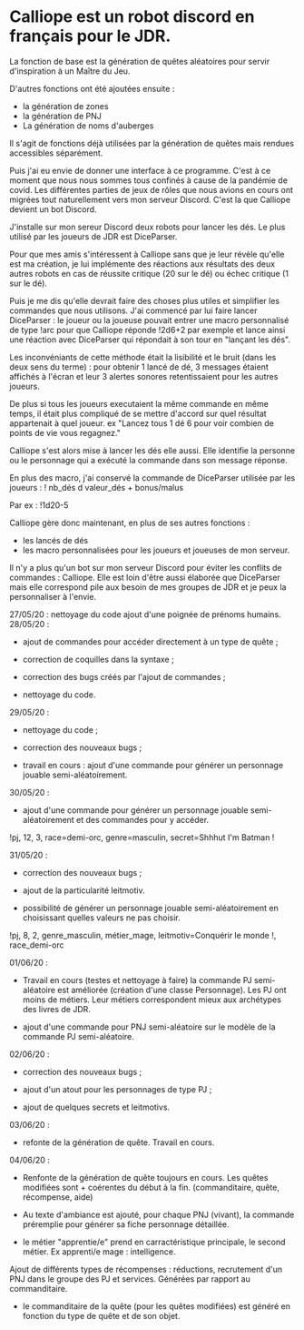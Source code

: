 # Calliope est un robot discord en français pour le JDR.

La fonction de base est la génération de quêtes aléatoires pour servir d'inspiration à un Maître du Jeu.

D'autres fonctions ont été ajoutées ensuite :
  - la génération de zones
  - la génération de PNJ
  - La génération de noms d'auberges

Il s'agit de fonctions déjà utilisées par la génération de quêtes mais rendues accessibles séparément.

Puis j'ai eu envie de donner une interface à ce programme. C'est à ce moment que nous nous sommes tous confinés à cause de la pandémie de covid. Les différentes parties de jeux de rôles que nous avions en cours ont migrées tout naturellement vers mon serveur Discord. C'est la que Calliope devient un bot Discord. 

J'installe sur mon sereur Discord deux robots pour lancer les dés. Le plus utilisé par les joueurs de JDR est DiceParser.

Pour que mes amis s'intéressent à Calliope sans que je leur révèle qu'elle est ma création, je lui implémente des réactions aux résultats des deux autres robots en cas de réussite critique (20 sur le dé) ou échec critique (1 sur le dé). 

Puis je me dis qu'elle devrait faire des choses plus utiles et simplifier les commandes que nous utilisons. J'ai commencé par lui faire lancer DiceParser : le joueur ou la joueuse pouvait entrer une macro personnalisé de type !arc pour que Calliope réponde !2d6+2 par exemple et lance ainsi une réaction avec DiceParser qui répondait à son tour en "lançant les dés".

Les inconvéniants de cette méthode était la lisibilité et le bruit (dans les deux sens du terme) : pour obtenir 1 lancé de dé, 3 messages étaient affichés à l'écran et leur 3 alertes sonores retentissaient pour les autres joueurs. 

De plus si tous les joueurs executaient la même commande en même temps, il était plus compliqué de se mettre d'accord sur quel résultat appartenait à quel joueur. ex "Lancez tous 1 dé 6 pour voir combien de points de vie vous regagnez."

Calliope s'est alors mise à lancer les dés elle aussi. Elle identifie la personne ou le personnage qui a exécuté la commande dans son message réponse. 

En plus des macro, j'ai conservé la commande de DiceParser utilisée par les joueurs : 
! nb_dés d valeur_dés + bonus/malus

Par ex : !1d20-5

Calliope gère donc maintenant, en plus de ses autres fonctions :
  - les lancés de dés
  - les macro personnalisées pour les joueurs et joueuses de mon serveur.
  
Il n'y a plus qu'un bot sur mon serveur Discord pour éviter les conflits de commandes : Calliope. 
Elle est loin d'être aussi élaborée que DiceParser mais elle correspond pile aux besoin de mes groupes de JDR et je peux la personnaliser à l'envie.

27/05/20 : nettoyage du code ajout d'une poignée de prénoms humains.
28/05/20 : 

- ajout de commandes pour accéder directement à un type de quête ;

- correction de coquilles dans la syntaxe ;

- correction des bugs créés par l'ajout de commandes ;

- nettoyage du code.

29/05/20 : 

- nettoyage du code ;

- correction des nouveaux bugs ;

- travail en cours : ajout d'une commande pour générer un personnage jouable semi-aléatoirement.

30/05/20 : 

- ajout d'une commande pour générer un personnage jouable semi-aléatoirement et des commandes pour y accéder.

!pj, 12, 3,  race=demi-orc, genre=masculin, secret=Shhhut I'm Batman !

31/05/20 :

- correction des nouveaux bugs ;

- ajout de la particularité leitmotiv.

- possibilité de générer un personnage jouable semi-aléatoirement en choisissant quelles valeurs ne pas choisir.

!pj, 8, 2, genre_masculin, métier_mage, leitmotiv=Conquérir le monde !, race_demi-orc

01/06/20 :

- Travail en cours (testes et nettoyage à faire) la commande PJ semi-aléatoire est améliorée (création d'une classe Personnage). Les PJ ont moins de métiers. Leur métiers correspondent mieux aux archétypes des livres de JDR.

- ajout d'une commande pour PNJ semi-aléatoire sur le modèle de la commande PJ semi-aléatoire.

02/06/20 :

- correction des nouveaux bugs ;

- ajout d'un atout pour les personnages de type PJ ;

- ajout de quelques secrets et leitmotivs.

03/06/20 :

- refonte de la génération de quête. Travail en cours.

04/06/20 :

- Renfonte de la génération de quête toujours en cours. Les quêtes modifiées sont + coérentes du début à la fin.
(commanditaire, quête, récompense, aide)

- Au texte d'ambiance est ajouté, pour chaque PNJ (vivant), la commande préremplie pour générer sa fiche personnage détaillée.

- le métier "apprentie/e" prend en carractéristique principale, le second métier. Ex apprenti/e mage : intelligence.

Ajout de différents types de récompenses : réductions, recrutement d'un PNJ dans le groupe des PJ et services. Générées par rapport au commanditaire.

- le commanditaire de la quête (pour les quêtes modifiées) est généré en fonction du type de quête et de son objet.
